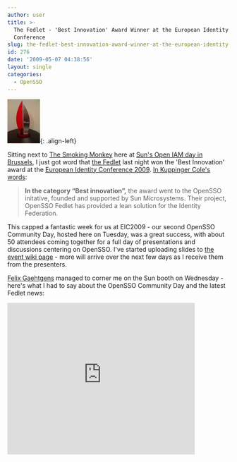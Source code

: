 ```yaml
---
author: user
title: >-
  The Fedlet - 'Best Innovation' Award Winner at the European Identity
  Conference
slug: the-fedlet-best-innovation-award-winner-at-the-european-identity-conference
id: 276
date: '2009-05-07 04:38:56'
layout: single
categories:
  - OpenSSO
---
```


[![](images/IMG_0101_sm.jpg)](http://blog.superpat.com/IMG_0101_lg.jpg){: .align-left}

Sitting next to [The Smoking Monkey](http://blogs.sun.com/raskin/) here at [Sun's Open IAM day in Brussels](http://be.sun.com/sunnews/events/2009/openiamdays/index.jsp), I just got word that [the Fedlet](http://tinyurl.com/fedlet) last night won the 'Best Innovation' award at the [European Identity Conference 2009](http://www.id-conf.com/eic2009). [In Kuppinger Cole's words](http://www.id-conf.com/blog/2009/05/07/awards-for-outstanding-identity-management-projects/):

> **In the category “Best innovation”,** the award went to the OpenSSO initative, founded and supported by Sun Microsystems. Their project, OpenSSO Fedlet has provided a lean solution for the Identity Federation.

This capped a fantastic week for us at EIC2009 - our second OpenSSO Community Day, hosted here on Tuesday, was a great success, with about 50 attendees coming together for a full day of presentations and discussions centering on OpenSSO. I've started uploading slides to [the event wiki page](http://wikis.sun.com/display/OpenSSO/OpenSSO+Community+Day+-+Munich+-+May+5+2009) - more will arrive over the next few days as I receive them from the presenters.

[Felix Gaehtgens](http://blogs.kuppingercole.com/gaehtgens/) managed to corner me on the Sun booth on Wednesday - here's what I had to say about the OpenSSO Community Day and the latest Fedlet news:

<object width="425" height="344"><param name="movie" value="http://www.youtube.com/v/YiofyAmEakE&amp;color1=0xb1b1b1&amp;color2=0xcfcfcf&amp;hl=en&amp;feature=player_embedded&amp;fs=1"><param name="allowFullScreen" value="true"><embed src="http://www.youtube.com/v/YiofyAmEakE&amp;color1=0xb1b1b1&amp;color2=0xcfcfcf&amp;hl=en&amp;feature=player_embedded&amp;fs=1" type="application/x-shockwave-flash" allowfullscreen="true" width="425" height="344"></object>